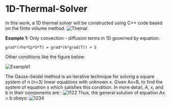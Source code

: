 # 1D-Thermal-Solver
In this work, a 1D thermal solver will be constructed using C++ code based on the finite volume method. 
![Themal](https://github.com/huukhai249/1D-Thermal-Solver/assets/63088885/0a2f3c50-6975-45c5-b3f8-1acb7a663914)

**Example 1:** Only convection - diffusion terms in 1D governed by equation: 

    grad*(rho*Cp*U*T) = grad*(k*grad(T)) + S

Other conditions like the figure below:

![Example1](https://github.com/huukhai249/1D-Thermal-Solver/assets/63088885/06a4670e-1453-4db4-89e7-f5e02a41265a)

The Gauss–Seidel method is an iterative technique for solving a square system of n (n=3) linear equations with unknown x.
Given Ax=B, to find the system of equation x which satisfies this condition.
In more detail, A, x, and b in their components are :
![1122](https://github.com/huukhai249/1D-Thermal-Solver/assets/63088885/68e00227-b2fa-4329-9805-e162961a7379)
Thus, the general solution of equation Ax = b obeys:
![1234](https://github.com/huukhai249/1D-Thermal-Solver/assets/63088885/ac81c5ad-56d1-49fe-82fa-32c2d3ceef58)

